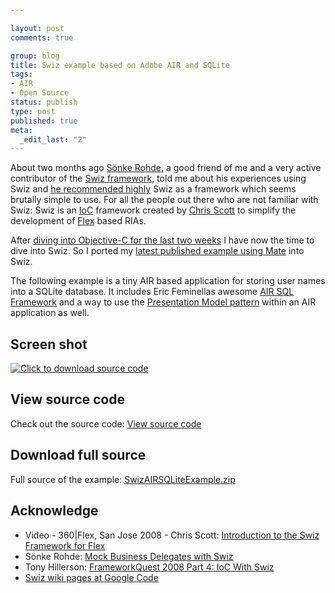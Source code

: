 ```yaml
--- 

layout: post
comments: true

group: blog
title: Swiz example based on Adobe AIR and SQLite
tags: 
- AIR
- Open Source
status: publish
type: post
published: true
meta: 
  _edit_last: "2"
---
```

About two months ago [Sönke Rohde](http://soenkerohde.com/), a good friend of me and a very active contributor of the [Swiz framework](http://code.google.com/p/swizframework/), told me about his experiences using Swiz and [he recommended highly](http://soenkerohde.com/2008/09/swiz-framework-brutally-simple/) Swiz as a framework which seems brutally simple to use. For all the people out there who are not familiar with Swiz: Swiz is an [IoC](http://en.wikipedia.org/wiki/Inversion_of_Control) framework created by [Chris Scott](http://cdscott.blogspot.com/) to simplify the development of [Flex](http://www.adobe.com/products/flex/) based RIAs.

<!--more-->

After [diving into Objective-C for the last two weeks](/blog/2009/01/02/wspluginswitcher-cocoa-based-tool-for-switching-flash-plug-in-on-os-x/) I have now the time to dive into Swiz. So I ported my [latest published example using Mate](/blog/2008/10/04/new-mate-extensions-for-using-air-and-sqlite-sqlservice-sqlserviceinvoker/) into Swiz.

The following example is a tiny AIR based application for storing user names into a SQLite database. It includes Eric Feminellas awesome [AIR SQL Framework](http://www.ericfeminella.com/blog/2008/09/29/air-sql-framework/) and a way to use the [Presentation Model pattern](http://weblogs.macromedia.com/paulw/archives/2007/10/presentation_pa_3.html) within an AIR application as well.

## Screen shot

[![Click to download source code](/blog/uploads/2009/01/07/screen_app.png)](/blog/uploads/2009/01/07/SwizAIRSQLiteExample.zip)

## View source code

Check out the source code: [View source code](/blog/uploads/2009/01/07/index.html)

## Download full source

Full source of the example: [SwizAIRSQLiteExample.zip](/blog/uploads/2009/01/07/SwizAIRSQLiteExample.zip)

## Acknowledge

*   Video - 360|Flex, San Jose 2008 - Chris Scott: [Introduction to the Swiz Framework for Flex](http://www.onflex.org/ted/2008/09/360flex-sj-2008-introduction-to-swiz.php)
*   Sönke Rohde: [Mock Business Delegates with Swiz](http://soenkerohde.com/2008/11/mock-business-delegates-with-swiz/)
*   Tony Hillerson: [FrameworkQuest 2008 Part 4: IoC With Swiz](http://www.insideria.com/2008/12/frameworkquest-2008-part-4-ioc.html)
*   [Swiz wiki pages at Google Code](http://code.google.com/p/swizframework/w/list)
